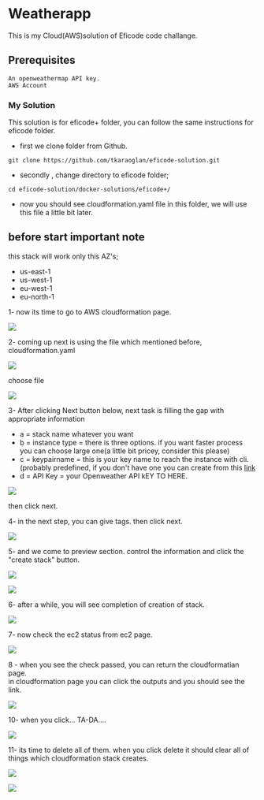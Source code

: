 # Weatherapp

This is my Cloud(AWS)solution of Eficode code challange.

## Prerequisites

    An openweathermap API key.
    AWS Account

### My Solution

This solution is for eficode+ folder, you can follow the same instructions for eficode folder.

* first we clone folder from Github.

```
git clone https://github.com/tkaraoglan/eficode-solution.git
```
* secondly , change directory to eficode folder;
        
```
cd eficode-solution/docker-solutions/eficode+/
```

* now you should see cloudformation.yaml file in this folder, we will use this file a little bit later.

## before start important note

this stack will work only this AZ's;
- us-east-1
- us-west-1
- eu-west-1
- eu-north-1



1- now its time to go to AWS cloudformation page.

![](images/cf1.png)


2- coming up next is using the file which mentioned before, cloudformation.yaml

![](images/cf2.png)

choose file

![](images/cf3.png)

3- After clicking Next button below, next task is filling the gap with appropriate information

- a = stack name whatever you want
- b = instance type = there is three options. if you want faster process you can choose large one(a little bit pricey, consider this please)
- c = keypairname = this is your key name to reach the instance with cli.(probably predefined, if you don't have one you can create from this [link](https://docs.aws.amazon.com/AWSEC2/latest/UserGuide/ec2-key-pairs.html)
- d = API Key = your Openweather API kEY TO HERE.

![](images/cf4.png)
    
   then click next.


4- in the next step, you can give tags. then click next.


![](images/cf5.png)


5- and we come to preview section. control the information and click the "create stack" button.


![](images/cf6.png)


![](images/cf7.png)


6- after a while, you will see completion of creation of stack.

![](images/cf9.png)


7- now check the ec2 status from ec2 page.

![](images/cf10.png)

8 - when you see the check passed, you can return the cloudformatian page.  
in cloudformation page you can click the outputs and you should see the link. 

![](images/cf11.png)

10- when you click... TA-DA....

![](images/Cf14.png)

11- its time to delete all of them. when you click delete it should clear all of things which cloudformation stack creates.

![](images/cf15.png)

![](images/cf17.png)
    


